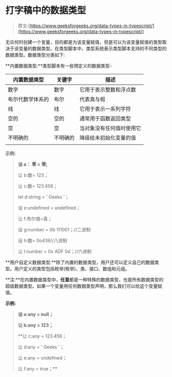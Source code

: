 # 打字稿中的数据类型

> 原文:[https://www.geeksforgeeks.org/data-types-in-typescript/](https://www.geeksforgeeks.org/data-types-in-typescript/)

无论何时创建一个变量，目的都是为该变量赋值，但是可以为该变量赋值的类型取决于该变量的数据类型。在类型脚本中，类型系统表示类型脚本支持的不同类型的数据类型。数据类型分类如下:

**内置数据类型:**类型脚本有一些预定义的数据类型-

| 内置数据类型 | 关键字 | 描述 |
| --- | --- | --- |
| 数字 | 数字 | 它用于表示整数和浮点数 |
| 布尔代数学体系的 | 布尔 | 代表真与假 |
| 线 | 线 | 它用于表示一系列字符 |
| 空的 | 空的 | 通常用于函数返回类型 |
| 空 | 空 | 当对象没有任何值时使用它 |
| 不明确的 | 不明确的 | 降级给未初始化变量的值 | 任何的 | 任何的 | 如果变量被声明为任何数据类型，那么任何类型的值都可以分配给该变量 |
|  |  |  |

示例:

> **设 a： 零 = 零;**
> 
> 让 b:数= 123；
> 
> 让 c:数= 123.456；
> 
> let d:string = ' Geeks '；
> 
> 设 e:undefined = undefined；
> 
> 让 f:布尔值=真；
> 
> 设 g:number = 0b 111001；//二进制
> 
> 设 h:数= 0o436//八进制
> 
> 让 I:number = 0x ADF 0d；//六进制

**用户自定义数据类型:**除了内置的数据类型，用户还可以定义自己的数据类型。用户定义的类型包括枚举(枚举)、类、接口、数组和元组。

**注:**在内置数据类型中，**任意**都是一种特殊的数据类型，也是所有数据类型的超级数据类型。如果一个变量用任何数据类型声明，那么我们可以给这个变量赋值。

**示例:**

> **设 a:any = null；**
> 
> **让 b:any = 123；**
> 
>  **让 c:any = 123.456；
> 
> 让 d:any = ' Geeks '；
> 
> 让 e:any = undefined；
> 
> 让 f:any = true；**